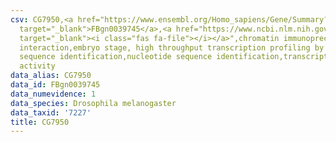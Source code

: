 ```yaml
---
csv: CG7950,<a href="https://www.ensembl.org/Homo_sapiens/Gene/Summary?db=core;g=FBgn0039745"
  target="_blank">FBgn0039745</a>,<a href="https://www.ncbi.nlm.nih.gov/pubmed/15998452"
  target="_blank"><i class="fas fa-file"></i></a>",chromatin immunoprecipitation assay,direct
  interaction,embryo stage, high throughput transcription profiling by microarray,nucleotide
  sequence identification,nucleotide sequence identification,transcriptional regulation,down-regulates
  activity
data_alias: CG7950
data_id: FBgn0039745
data_numevidence: 1
data_species: Drosophila melanogaster
data_taxid: '7227'
title: CG7950
---
```

